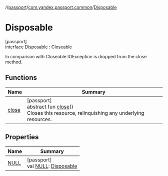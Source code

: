 //[passport](../../../index.md)/[com.yandex.passport.common](../index.md)/[Disposable](index.md)

# Disposable

[passport]\
interface [Disposable](index.md) : Closeable

In comparison with Closeable IOException is dropped from the close method.

## Functions

| Name | Summary |
|---|---|
| [close](close.md) | [passport]<br>abstract fun [close](close.md)()<br>Closes this resource, relinquishing any underlying resources. |

## Properties

| Name | Summary |
|---|---|
| [NULL](-n-u-l-l.md) | [passport]<br>val [NULL](-n-u-l-l.md): [Disposable](index.md) |
